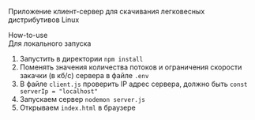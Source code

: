 Приложение клиент-сервер для скачивания легковесных дистрибутивов Linux

How-to-use   
Для локального запуска  
1. Запустить в директории `npm install`
2. Поменять значения количества потоков и ограничения скорости закачки (в кб/с) сервера в файле `.env`
3. В файле `client.js` проверить IP адрес сервера, должно быть
```const serverIp = "localhost"```
4. Запускаем сервер `nodemon server.js`
5. Открываем `index.html` в браузере